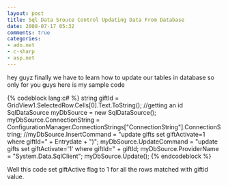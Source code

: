```yaml
---
layout: post
title: Sql Data Srouce Control Updating Data From Database
date: 2008-07-17 05:32
comments: true
categories:
- ado.net
- c-sharp
- asp.net
---
```

hey guyz finally we have to learn how to update our tables in database so only for you guys here is my sample code

{% codeblock lang:c# %}
string giftId = GridView1.SelectedRow.Cells[0].Text.ToString(); //getting an id
SqlDataSource myDbSource = new SqlDataSource();
myDbSource.ConnectionString = ConfigurationManager.ConnectionStrings["ConnectionString"].ConnectionString;
//myDbSource.InsertCommand = "update gifts set giftActivate=1 where giftId=" + Entrydate + ")";
myDbSource.UpdateCommand = "update gifts set giftActivate='1' where giftId=" + giftId;
myDbSource.ProviderName = "System.Data.SqlClient";
myDbSource.Update();
{% endcodeblock %}

Well this code set giftActive flag to 1 for all the rows matched with giftid value.

